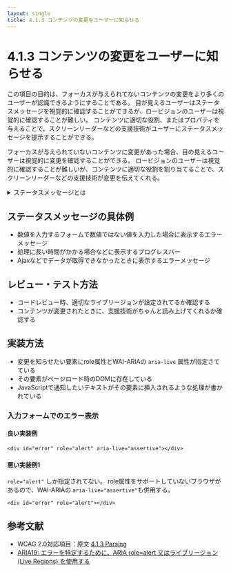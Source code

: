 ```yaml
---
layout: single
title: 4.1.3 コンテンツの変更をユーザーに知らせる
---
```


# 4.1.3 コンテンツの変更をユーザーに知らせる

この項目の目的は、フォーカスが与えられてないコンテンツの変更をより多くのユーザーが認識できるようにすることである。
目が見えるユーザーはステータスメッセージを視覚的に確認することができるが、ロービジョンのユーザーは視覚的に確認することが難しい。
コンテンツに適切な役割、またはプロパティを与えることで、スクリーンリーダーなどの支援技術がユーザーにステータスメッセージを提示することができる。

フォーカスが与えられていないコンテンツに変更があった場合、目の見えるユーザーは視覚的に変更を確認することができる。
ロービジョンのユーザーは視覚的に確認することが難しいが、コンテンツに適切な役割を割り当てることで、スクリーンリーダーなどの支援技術が変更を伝えてくれる。

<details>
  <summary>ステータスメッセージとは</summary>
  コンテキストの変化ではなく、コンテンツにおける変化で、アクションの成功または結果、アプリケーションの待機状態、プロセスの進行状況、またはエラーの存在に関する情報。
</details>

## ステータスメッセージの具体例

- 数値を入力するフォームで数値ではない値を入力した場合に表示するエラーメッセージ
- 処理に長い時間がかかる場合などに表示するプログレスバー
- Ajaxなどでデータが取得できなかったときに表示するエラーメッセージ


## レビュー・テスト方法

- コードレビュー時、適切なライブリージョンが設定されてるか確認する
- コンテンツが変更されたときに、支援技術がちゃんと読み上げてくれるか確認する

## 実装方法

- 変更を知らせたい要素にrole属性とWAI-ARIAの `aria-live` 属性が指定さてている
- その要素がページロード時のDOMに存在している
- JavaScriptで通知したいテキストがその要素に挿入されるような処理が書かれている

### 入力フォームでのエラー表示

#### 良い実装例

```
<div id="error" role="alert" aria-live="assertive"></div>
```

#### 悪い実装例1

`role="alert"` しか指定されてない。
role属性をサポートしていないブラウザがあるので、WAI-ARIAの `aria-live="assertive"`も併用する。


```
<div id="error" role="alert"></div>
```


## 参考文献
- WCAG 2.0対応項目：原文 [4.1.3 Parsing](https://www.w3.org/WAI/WCAG21/Understanding/status-messages.html)
- [ARIA19: エラーを特定するために、ARIA role=alert 又はライブリージョン (Live Regions) を使用する](https://waic.jp/docs/WCAG-TECHS/ARIA19.html)
